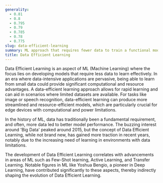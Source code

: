 ```yaml
---
generality:
  - 0.81
  - 0.8
  - 0.795
  - 0.79
  - 0.785
  - 0.78
  - 0.775
slug: data-efficient-learning
summary: ML approach that requires fewer data to train a functional model.
title: Data Efficient Learning
---
```


Data Efficient Learning is an aspect of ML (Machine Learning) where the focus lies on developing models that require less data to learn effectively. In an era where data-intensive applications are pervasive, being able to learn from small data could provide significant computational and resource advantages. A data-efficient learning approach allows for rapid learning and can aid in scenarios where limited datasets are available. For tasks like image or speech recognition, data-efficient learning can produce more streamlined and resource-efficient models, which are particularly crucial for edge devices with computational and power limitations.

In the history of ML, data has traditionally been a fundamental requirement, and often, more data led to better model performance. The buzzing interest around 'Big Data' peaked around 2015, but the concept of Data Efficient Learning, while not brand new, has gained more traction in recent years, notably due to the increasing need of learning in environments with data limitations.

The development of Data Efficient Learning correlates with advancements in areas of ML such as Few-Shot learning, Active Learning, and Transfer Learning. Notable figures in ML like Yoshua Bengio, a pioneer in Deep Learning, have contributed significantly to these aspects, thereby indirectly shaping the evolution of Data Efficient Learning.
